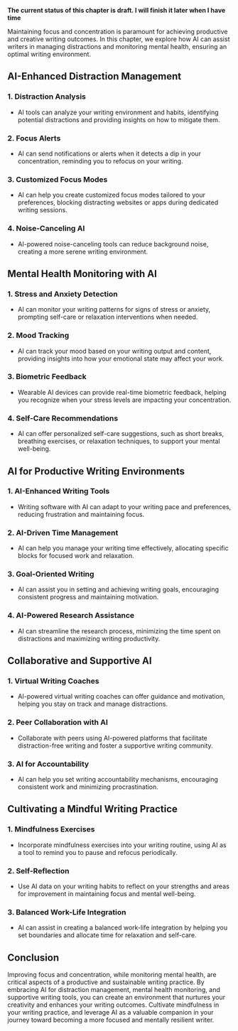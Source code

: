 **The current status of this chapter is draft. I will finish it later when I have time**

Maintaining focus and concentration is paramount for achieving productive and creative writing outcomes. In this chapter, we explore how AI can assist writers in managing distractions and monitoring mental health, ensuring an optimal writing environment.

AI-Enhanced Distraction Management
----------------------------------

### 1. **Distraction Analysis**

* AI tools can analyze your writing environment and habits, identifying potential distractions and providing insights on how to mitigate them.

### 2. **Focus Alerts**

* AI can send notifications or alerts when it detects a dip in your concentration, reminding you to refocus on your writing.

### 3. **Customized Focus Modes**

* AI can help you create customized focus modes tailored to your preferences, blocking distracting websites or apps during dedicated writing sessions.

### 4. **Noise-Canceling AI**

* AI-powered noise-canceling tools can reduce background noise, creating a more serene writing environment.

Mental Health Monitoring with AI
--------------------------------

### 1. **Stress and Anxiety Detection**

* AI can monitor your writing patterns for signs of stress or anxiety, prompting self-care or relaxation interventions when needed.

### 2. **Mood Tracking**

* AI can track your mood based on your writing output and content, providing insights into how your emotional state may affect your work.

### 3. **Biometric Feedback**

* Wearable AI devices can provide real-time biometric feedback, helping you recognize when your stress levels are impacting your concentration.

### 4. **Self-Care Recommendations**

* AI can offer personalized self-care suggestions, such as short breaks, breathing exercises, or relaxation techniques, to support your mental well-being.

AI for Productive Writing Environments
--------------------------------------

### 1. **AI-Enhanced Writing Tools**

* Writing software with AI can adapt to your writing pace and preferences, reducing frustration and maintaining focus.

### 2. **AI-Driven Time Management**

* AI can help you manage your writing time effectively, allocating specific blocks for focused work and relaxation.

### 3. **Goal-Oriented Writing**

* AI can assist you in setting and achieving writing goals, encouraging consistent progress and maintaining motivation.

### 4. **AI-Powered Research Assistance**

* AI can streamline the research process, minimizing the time spent on distractions and maximizing writing productivity.

Collaborative and Supportive AI
-------------------------------

### 1. **Virtual Writing Coaches**

* AI-powered virtual writing coaches can offer guidance and motivation, helping you stay on track and manage distractions.

### 2. **Peer Collaboration with AI**

* Collaborate with peers using AI-powered platforms that facilitate distraction-free writing and foster a supportive writing community.

### 3. **AI for Accountability**

* AI can help you set writing accountability mechanisms, encouraging consistent work and minimizing procrastination.

Cultivating a Mindful Writing Practice
--------------------------------------

### 1. **Mindfulness Exercises**

* Incorporate mindfulness exercises into your writing routine, using AI as a tool to remind you to pause and refocus periodically.

### 2. **Self-Reflection**

* Use AI data on your writing habits to reflect on your strengths and areas for improvement in maintaining focus and mental well-being.

### 3. **Balanced Work-Life Integration**

* AI can assist in creating a balanced work-life integration by helping you set boundaries and allocate time for relaxation and self-care.

Conclusion
----------

Improving focus and concentration, while monitoring mental health, are critical aspects of a productive and sustainable writing practice. By embracing AI for distraction management, mental health monitoring, and supportive writing tools, you can create an environment that nurtures your creativity and enhances your writing outcomes. Cultivate mindfulness in your writing practice, and leverage AI as a valuable companion in your journey toward becoming a more focused and mentally resilient writer.
